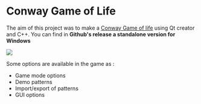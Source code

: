 # Conway Game of Life

The aim of this project was to make a [Conway Game of life](https://en.wikipedia.org/wiki/Conway%27s_Game_of_Life) using Qt creator and C++.
You can find in **Github's release a standalone version for Windows**

![](demo.gif)

Some options are available in the game as :
* Game mode options 
* Demo patterns
* Import/export of patterns
* GUI options

